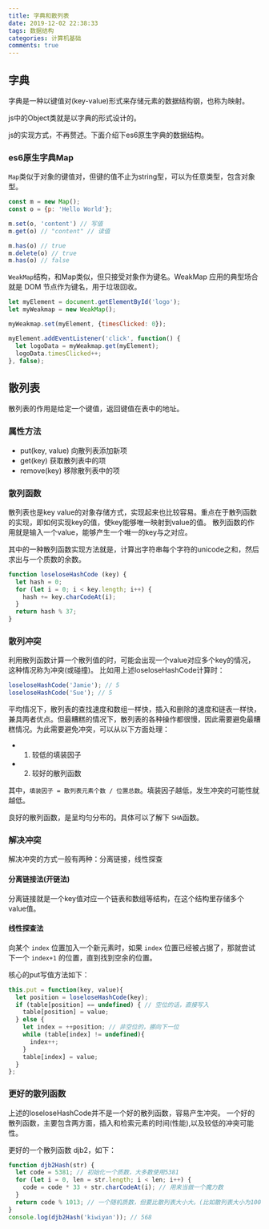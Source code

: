 ```yaml
---
title: 字典和散列表
date: 2019-12-02 22:38:33
tags: 数据结构
categories: 计算机基础
comments: true
---
```

## 字典
字典是一种以键值对(key-value)形式来存储元素的数据结构钢，也称为映射。

js中的Object类就是以字典的形式设计的。
<!-- more -->

js的实现方式，不再赘述。下面介绍下es6原生字典的数据结构。
### es6原生字典Map
`Map`类似于对象的键值对，但键的值不止为string型，可以为任意类型，包含对象型。

```js
const m = new Map();
const o = {p: 'Hello World'};

m.set(o, 'content') // 写值
m.get(o) // "content" // 读值

m.has(o) // true
m.delete(o) // true
m.has(o) // false
```

`WeakMap`结构，和Map类似，但只接受对象作为键名。WeakMap 应用的典型场合就是 DOM 节点作为键名，用于垃圾回收。
```js
let myElement = document.getElementById('logo');
let myWeakmap = new WeakMap();

myWeakmap.set(myElement, {timesClicked: 0});

myElement.addEventListener('click', function() {
  let logoData = myWeakmap.get(myElement);
  logoData.timesClicked++;
}, false);
```

## 散列表

散列表的作用是给定一个键值，返回键值在表中的地址。

### 属性方法
- put(key, value) 向散列表添加新项
- get(key) 获取散列表中的项
- remove(key) 移除散列表中的项

### 散列函数

散列表也是key value的对象存储方式，实现起来也比较容易。重点在于散列函数的实现，即如何实现key的值，使key能够唯一映射到value的值。
散列函数的作用就是输入一个value，能够产生一个唯一的key与之对应。

其中的一种散列函数实现方法就是，计算出字符串每个字符的unicode之和，然后求出与一个质数的余数。
```js
function loseloseHashCode (key) {
  let hash = 0;
  for (let i = 0; i < key.length; i++) { 
    hash += key.charCodeAt(i);         
  }
  return hash % 37;                     
}
```

### 散列冲突

利用散列函数计算一个散列值的时，可能会出现一个value对应多个key的情况，这种情况称为冲突(或碰撞)。
比如用上述loseloseHashCode计算时：
```js
loseloseHashCode('Jamie'); // 5
loseloseHashCode('Sue'); // 5
```

平均情况下，散列表的查找速度和数组一样快，插入和删除的速度和链表一样快，兼具两者优点。但最糟糕的情况下，散列表的各种操作都很慢，因此需要避免最糟糕情况。为此需要避免冲突，可以从以下方面处理：
- 1. 较低的填装因子
- 2. 较好的散列函数

其中，`填装因子 = 散列表元素个数 / 位置总数`。填装因子越低，发生冲突的可能性就越低。

良好的散列函数，是呈均匀分布的。具体可以了解下 `SHA`函数。

### 解决冲突
解决冲突的方式一般有两种：分离链接，线性探查
#### 分离链接法(开链法)
分离链接就是一个key值对应一个链表和数组等结构，在这个结构里存储多个value值。

#### 线性探查法
向某个 `index` 位置加入一个新元素时，如果 `index` 位置已经被占据了，那就尝试下一个 `index+1` 的位置，直到找到空余的位置。

核心的put写值方法如下：
```js
this.put = function(key, value){
  let position = loseloseHashCode(key); 
  if (table[position] == undefined) { // 空位的话，直接写入
    table[position] = value; 
  } else {
    let index = ++position; // 非空位的，挪向下一位
    while (table[index] != undefined){ 
      index++; 
    }
    table[index] = value; 
  }
};
```
### 更好的散列函数
上述的loseloseHashCode并不是一个好的散列函数，容易产生冲突。
一个好的散列函数，主要包含两方面，插入和检索元素的时间(性能),以及较低的冲突可能性。

更好的一个散列函数 djb2，如下：
```js
function djb2Hash(str) {
  let code = 5381; // 初始化一个质数，大多数使用5381
  for (let i = 0, len = str.length; i < len; i++) {
    code = code * 33 + str.charCodeAt(i); // 用来当做一个魔力数
  }
  return code % 1013; // 一个随机质数，但要比散列表大小大。(比如散列表大小为1000)
}
console.log(djb2Hash('kiwiyan')); // 568
```


